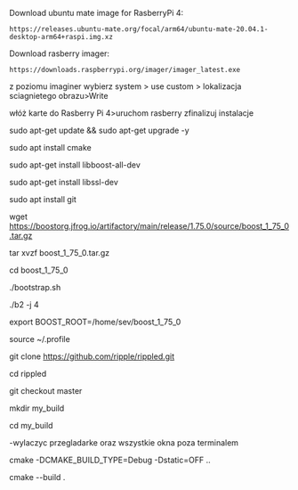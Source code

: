 Download ubuntu mate image for RasberryPi 4: 

```
https://releases.ubuntu-mate.org/focal/arm64/ubuntu-mate-20.04.1-desktop-arm64+raspi.img.xz
```


Download rasberry imager:

```
https://downloads.raspberrypi.org/imager/imager_latest.exe
```

z poziomu imaginer
wybierz system > use custom > lokalizacja sciagnietego obrazu>Write

włóż karte do Rasberry Pi 4>uruchom rasberry 
zfinalizuj instalacje 


sudo apt-get update && sudo apt-get upgrade -y

sudo apt install cmake

sudo apt-get install libboost-all-dev

sudo apt-get install libssl-dev

sudo apt install git


wget https://boostorg.jfrog.io/artifactory/main/release/1.75.0/source/boost_1_75_0.tar.gz

tar xvzf boost_1_75_0.tar.gz

cd boost_1_75_0

./bootstrap.sh

./b2 -j 4

export BOOST_ROOT=/home/sev/boost_1_75_0

source ~/.profile

git clone https://github.com/ripple/rippled.git

cd rippled

git checkout master

mkdir my_build

cd my_build

-wylaczyc przegladarke oraz wszystkie okna poza terminalem 

cmake -DCMAKE_BUILD_TYPE=Debug -Dstatic=OFF ..

cmake --build .



